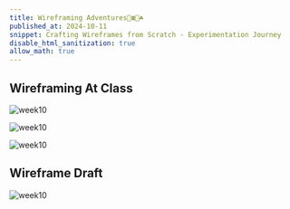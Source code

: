 ```yaml
---
title: Wireframing Adventures🎲☎️🎢☘️
published_at: 2024-10-11
snippet: Crafting Wireframes from Scratch - Experimentation Journey
disable_html_sanitization: true
allow_math: true
---
```


## Wireframing At Class
![week10](week10satu.jpeg)

![week10](week10dua.jpeg)

![week10](week10tiga.jpeg)


## Wireframe Draft
![week10](wireframe.jpeg)